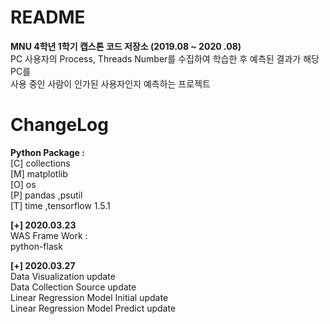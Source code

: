 # README
**MNU 4학년 1학기 캡스톤 코드 저장소 (2019.08 ~ 2020 .08)**  
PC 사용자의 Process, Threads Number를 수집하여 학습한 후 예측된 결과가 해당 PC를   
사용 중인 사람이 인가된 사용자인지 예측하는 프로젝트

# ChangeLog
**Python Package :**   
[C] collections  
[M] matplotlib  
[O] os  
[P] pandas ,psutil  
[T] time ,tensorflow 1.5.1  

**[+] 2020.03.23**  
WAS Frame Work :  
python-flask
  
**[+] 2020.03.27**    
Data Visualization update    
Data Collection Source update    
Linear Regression Model Initial update    
Linear Regression Model Predict update
